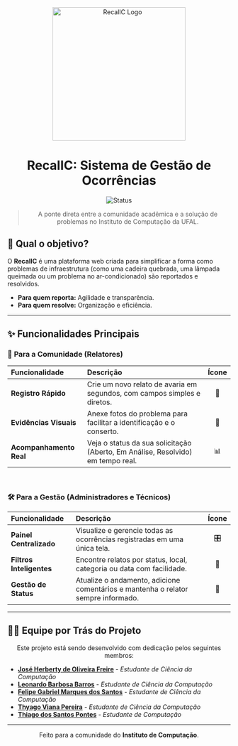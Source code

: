 <div align="center">
  <img src="https://i.imgur.com/your-image-link-here.png" alt="RecalIC Logo" width="300"/>

  # **RecalIC: Sistema de Gestão de Ocorrências**
  
  ![Status](https://img.shields.io/badge/status-em%20desenvolvimento-yellow)
  

  > A ponte direta entre a comunidade acadêmica e a solução de problemas no Instituto de Computação da UFAL.

</div>

## 🎯 Qual o objetivo?

O **RecalIC** é uma plataforma web criada para simplificar a forma como problemas de infraestrutura (como uma cadeira quebrada, uma lâmpada queimada ou um problema no ar-condicionado) são reportados e resolvidos.

- **Para quem reporta:** Agilidade e transparência.
- **Para quem resolve:** Organização e eficiência.

---

## ✨ Funcionalidades Principais

### 👤 **Para a Comunidade (Relatores)**

| Funcionalidade | Descrição | Ícone |
| :--- | :--- | :---: |
| **Registro Rápido** | Crie um novo relato de avaria em segundos, com campos simples e diretos. | 📝 |
| **Evidências Visuais** | Anexe fotos do problema para facilitar a identificação e o conserto. | 📸 |
| **Acompanhamento Real** | Veja o status da sua solicitação (Aberto, Em Análise, Resolvido) em tempo real. | 📊 |


<br>

### 🛠️ **Para a Gestão (Administradores e Técnicos)**

| Funcionalidade | Descrição | Ícone |
| :--- | :--- | :---: |
| **Painel Centralizado** | Visualize e gerencie todas as ocorrências registradas em uma única tela. | 🎛️ |
| **Filtros Inteligentes**| Encontre relatos por status, local, categoria ou data com facilidade. | 🔎 |
| **Gestão de Status** | Atualize o andamento, adicione comentários e mantenha o relator sempre informado. | 🔄 |

---

## 👨‍💻 Equipe por Trás do Projeto
<p align="center">Este projeto está sendo desenvolvido com dedicação pelos seguintes membros:</p>

- **[José Herberty de Oliveira Freire](https://github.com/HerbertyFreire)** - *Estudante de Ciência da Computação*
- **[Leonardo Barbosa Barros](https://github.com/leonardobrrs)** - *Estudante de Ciência da Computação*
- **[Felipe Gabriel Marques dos Santos](https://github.com/22felipe)** - *Estudante de Ciência da Computação*
- **[Thyago Viana Pereira](https://github.com/thyagoviana)** - *Estudante de Ciência da Computação*
- **[Thiago dos Santos Pontes](https://github.com/thiagodsp-max)** - *Estudante de Computação*

---

<div align="center">
  <p>Feito para a comunidade do <strong>Instituto de Computação</strong>.</p>
</div>
